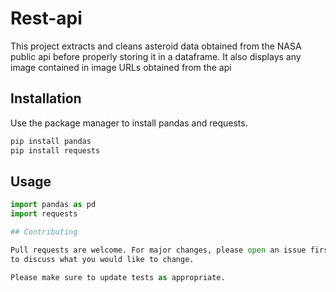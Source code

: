 # Rest-api

This project extracts and cleans asteroid data obtained from the NASA public 
api before properly storing it in a dataframe. It also displays any image contained in image URLs obtained from the api

## Installation

Use the package manager to install pandas and requests.

```bash
pip install pandas
pip install requests
```

## Usage

```python
import pandas as pd
import requests

## Contributing

Pull requests are welcome. For major changes, please open an issue first
to discuss what you would like to change.

Please make sure to update tests as appropriate.
